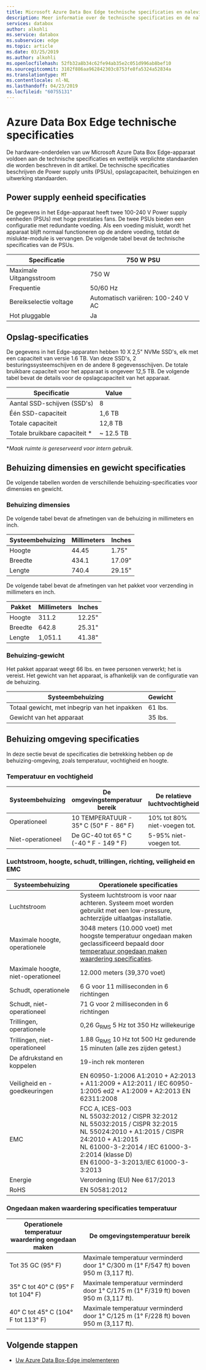 ```yaml
---
title: Microsoft Azure Data Box Edge technische specificaties en naleving | Microsoft Docs
description: Meer informatie over de technische specificaties en de naleving voor uw Azure Data Box-Edge
services: databox
author: alkohli
ms.service: databox
ms.subservice: edge
ms.topic: article
ms.date: 03/25/2019
ms.author: alkohli
ms.openlocfilehash: 52fb32a8b34c62fe94ab35e2c051d996ab8bef10
ms.sourcegitcommit: 3102f886aa962842303c8753fe8fa5324a52834a
ms.translationtype: MT
ms.contentlocale: nl-NL
ms.lasthandoff: 04/23/2019
ms.locfileid: "60755131"
---
```

# <a name="azure-data-box-edge-technical-specifications"></a>Azure Data Box Edge technische specificaties

De hardware-onderdelen van uw Microsoft Azure Data Box Edge-apparaat voldoen aan de technische specificaties en wettelijk verplichte standaarden die worden beschreven in dit artikel. De technische specificaties beschrijven de Power supply units (PSUs), opslagcapaciteit, behuizingen en uitwerking standaarden. 

## <a name="power-supply-unit-specifications"></a>Power supply eenheid specificaties

De gegevens in het Edge-apparaat heeft twee 100-240 V Power supply eenheden (PSUs) met hoge prestaties fans. De twee PSUs bieden een configuratie met redundante voeding. Als een voeding mislukt, wordt het apparaat blijft normaal functioneren op de andere voeding, totdat de mislukte-module is vervangen. De volgende tabel bevat de technische specificaties van de PSUs.

| Specificatie           | 750 W PSU                  |
|-------------------------|----------------------------|
| Maximale Uitgangsstroom    | 750 W                     |
| Frequentie               | 50/60 Hz                   |
| Bereikselectie voltage | Automatisch variëren: 100-240 V AC |
| Hot pluggable           | Ja                        |

<!--## Power consumption statistics

The following table lists the typical power consumption data (actual values may vary from the published) for the Data Box Edge device.-->

## <a name="storage-specifications"></a>Opslag-specificaties

De gegevens in het Edge-apparaten hebben 10 X 2,5" NVMe SSD's, elk met een capaciteit van versie 1.6 TB. Van deze SSD's, 2 besturingssysteemschijven en de andere 8 gegevensschijven. De totale bruikbare capaciteit voor het apparaat is ongeveer 12,5 TB. De volgende tabel bevat de details voor de opslagcapaciteit van het apparaat.

|     Specificatie                          |     Value             |
|--------------------------------------------|-----------------------|
|    Aantal SSD-schijven (SSD's)     |    8                  |
|    Één SSD-capaciteit                     |    1,6 TB             |
|    Totale capaciteit                          |    12,8 TB            |
|    Totale bruikbare capaciteit *                  |    ~ 12.5 TB            |

**Maak ruimte is gereserveerd voor intern gebruik.*

## <a name="enclosure-dimensions-and-weight-specifications"></a>Behuizing dimensies en gewicht specificaties

De volgende tabellen worden de verschillende behuizing-specificaties voor dimensies en gewicht.

### <a name="enclosure-dimensions"></a>Behuizing dimensies

De volgende tabel bevat de afmetingen van de behuizing in millimeters en inch.

|     Systeembehuizing     |     Millimeters     |     Inches     |
|-------------------|---------------------|----------------|
|    Hoogte         |    44.45            |    1.75"          |
|    Breedte          |    434.1           |    17.09"          |
|    Lengte          |    740.4           |    29.15"          |

De volgende tabel bevat de afmetingen van het pakket voor verzending in millimeters en inch.

|     Pakket     |     Millimeters     |     Inches     |
|-------------------|---------------------|----------------|
|    Hoogte         |    311.2            |    12.25"          |
|    Breedte          |    642.8          |    25.31"          |
|    Lengte          |   1,051.1          |    41.38"          |

### <a name="enclosure-weight"></a>Behuizing-gewicht

Het pakket apparaat weegt 66 lbs. en twee personen verwerkt; het is vereist. Het gewicht van het apparaat, is afhankelijk van de configuratie van de behuizing.

|     Systeembehuizing                                 |     Gewicht          |
|-----------------------------------------------|---------------------|
|    Totaal gewicht, met inbegrip van het inpakken       |    61 lbs.          |
|    Gewicht van het apparaat                       |    35 lbs.          |

## <a name="enclosure-environment-specifications"></a>Behuizing omgeving specificaties

In deze sectie bevat de specificaties die betrekking hebben op de behuizing-omgeving, zoals temperatuur, vochtigheid en hoogte.

### <a name="temperature-and-humidity"></a>Temperatuur en vochtigheid

|     Systeembehuizing         |     De omgevingstemperatuur bereik     |     De relatieve luchtvochtigheid     |     Maximale dauwpunt     |
|-----------------------|--------------------------------------|--------------------------------------|---------------------------|
|    Operationeel        |    10 TEMPERATUUR - 35° C (50° F - 86° F)         |    10% tot 80% niet-voegen tot.         |    29°C (84°F)            |
|    Niet-operationeel    |    De GC-40 tot 65 ° C (-40 ° F - 149 ° F)     |    5-95% niet-voegen tot.          |    33 GC (91° F)            |

### <a name="airflow-altitude-shock-vibration-orientation-safety-and-emc"></a>Luchtstroom, hoogte, schudt, trillingen, richting, veiligheid en EMC

|     Systeembehuizing                           |     Operationele specificaties                                                                                                                                                                                         |
|-----------------------------------------|------------------------------------------------------------------------------------------------------------------------------------------------------------------------------------------------------------------------|
|    Luchtstroom                              |    Systeem luchtstroom is voor naar achteren. Systeem moet worden gebruikt met een low-pressure, achterzijde uitlaatgas installatie. <!--Back pressure created by rack doors and obstacles should not exceed 5 pascals (0.5 mm water gauge).-->    |
|    Maximale hoogte, operationele        |    3048 meters (10.000 voet) met hoogste temperatuur ongedaan maken geclassificeerd bepaald door [temperatuur ongedaan maken waardering specificaties](#operating-temperature-de-rating-specifications).                                                                                |
|    Maximale hoogte, niet-operationeel    |    12.000 meters (39,370 voet)                                                                                                                                                                                         |
|    Schudt, operationele                   |    6 G voor 11 milliseconden in 6 richtingen                                                                                                                                                                         |
|    Schudt, niet-operationeel               |    71 G voor 2 milliseconden in 6 richtingen                                                                                                                                                                           |
|    Trillingen, operationele               |    0,26 G<sub>RMS</sub> 5 Hz tot 350 Hz willekeurige                                                                                                                                                                                     |
|    Trillingen, niet-operationeel           |    1.88 G<sub>RMS</sub> 10 Hz tot 500 Hz gedurende 15 minuten (alle zes zijden getest.)                                                                                                                                                  |
|    De afdrukstand en koppelen             |    19-inch rek monteren                                                                                                                                                                                        |
|    Veiligheid en -goedkeuringen                 |    EN 60950-1:2006 A1:2010 + A2:2013 + A11:2009 + A12:2011 / IEC 60950-1:2005 ed2 + A1:2009 + A2:2013 EN 62311:2008                                                                                                                                                                       |
|    EMC                                  |    FCC A, ICES-003 <br>NL 55032:2012 / CISPR 32:2012  <br>NL 55032:2015 / CISPR 32:2015  <br>NL 55024:2010 + A1:2015 / CISPR 24:2010 + A1:2015  <br>NL 61000-3-2:2014 / IEC 61000-3-2:2014 (klasse D)   <br>EN 61000-3-3:2013/IEC 61000-3-3:2013                                                                                                                                                                                         |
|    Energie             |    Verordening (EU) Nee 617/2013                                                                                                                                                                                        |
|    RoHS           |    EN 50581:2012                                                                                                                                                                                        |


### <a name="operating-temperature-de-rating-specifications"></a>Ongedaan maken waardering specificaties temperatuur

|     Operationele temperatuur waardering ongedaan maken     |     De omgevingstemperatuur bereik                                                         |
|--------------------------------------------|------------------------------------------------------------------------------------------|
|    Tot 35 GC (95° F)                       |    Maximale temperatuur verminderd door 1° C/300 m (1° F/547 ft) boven 950 m (3,117 ft).    |
|    35° C tot 40° C (95° F tot 104° F)            |    Maximale temperatuur verminderd door 1° C/175 m (1° F/319 ft) boven 950 m (3,117 ft).    |
|    40° C tot 45° C (104° F tot 113° F)           |    Maximale temperatuur verminderd door 1° C/125 m (1° F/228 ft) boven 950 m (3,117 ft).    |


## <a name="next-steps"></a>Volgende stappen

- [Uw Azure Data Box-Edge implementeren](data-box-edge-deploy-prep.md)
